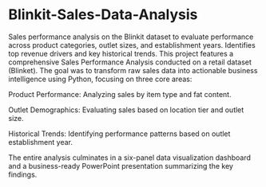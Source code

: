 # Blinkit-Sales-Data-Analysis
Sales performance analysis on the Blinkit dataset to evaluate performance across product categories, outlet sizes, and establishment years. Identifies top revenue drivers and key historical trends.
This project features a comprehensive Sales Performance Analysis conducted on a retail dataset (Blinket). The goal was to transform raw sales data into actionable business intelligence using Python, focusing on three core areas:

Product Performance: Analyzing sales by item type and fat content.

Outlet Demographics: Evaluating sales based on location tier and outlet size.

Historical Trends: Identifying performance patterns based on outlet establishment year.

The entire analysis culminates in a six-panel data visualization dashboard and a business-ready PowerPoint presentation summarizing the key findings.
